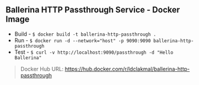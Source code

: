 ## Ballerina HTTP Passthrough Service - Docker Image

- Build - `$ docker build -t ballerina-http-passthrough .`
- Run - `$ docker run -d --network="host" -p 9090:9090 ballerina-http-passthrough`
- Test - `$ curl -v http://localhost:9090/passthrough -d "Hello Ballerina"`

> Docker Hub URL: https://hub.docker.com/r/ldclakmal/ballerina-http-passthrough
